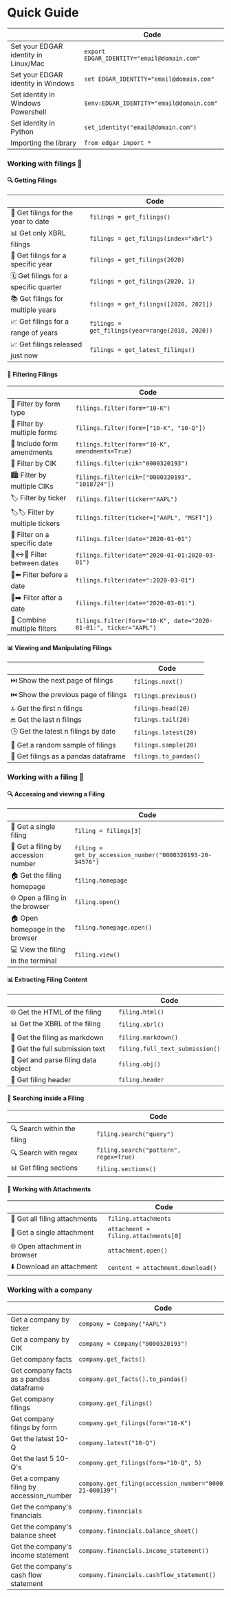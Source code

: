 # Quick Guide

|                                      | Code                                                  |
|--------------------------------------|-------------------------------------------------------|
| Set your EDGAR identity in Linux/Mac | `export EDGAR_IDENTITY="email@domain.com"` |
| Set your EDGAR identity in Windows   | `set EDGAR_IDENTITY="email@domain.com"`    |
| Set identity in Windows Powershell   | `$env:EDGAR_IDENTITY="email@domain.com"`   |
| Set identity in Python               | `set_identity("email@domain.com")`         |
| Importing the library                | `from edgar import *`                                 |

### Working with filings 📁

#### 🔍 Getting Filings

|                                        | Code                                            |
|----------------------------------------|-------------------------------------------------|
| 📅 Get filings for the year to date    | `filings = get_filings()`                       |
| 📊 Get only XBRL filings               | `filings = get_filings(index="xbrl")`           |
| 📆 Get filings for a specific year     | `filings = get_filings(2020)`                   |
| 🗓️ Get filings for a specific quarter | `filings = get_filings(2020, 1)`                |
| 📚 Get filings for multiple years      | `filings = get_filings([2020, 2021])`           |
| 📈 Get filings for a range of years    | `filings = get_filings(year=range(2010, 2020))` |
| 📈 Get filings released just now       | `filings = get_latest_filings()`                |

#### 📄 Filtering Filings

|                                     | Code                                                             |
|-------------------------------------|------------------------------------------------------------------|
| 📝 Filter by form type              | `filings.filter(form="10-K")`                                    |
| 📑 Filter by multiple forms         | `filings.filter(form=["10-K", "10-Q"])`                          |
| 🔄 Include form amendments          | `filings.filter(form="10-K", amendments=True)`                   |
| 🏢 Filter by CIK                    | `filings.filter(cik="0000320193")`                               |
| 🏙️ Filter by multiple CIKs         | `filings.filter(cik=["0000320193", "1018724"])`                  |
| 🏷️ Filter by ticker                | `filings.filter(ticker="AAPL")`                                  |
| 🏷️🏷️ Filter by multiple tickers   | `filings.filter(ticker=["AAPL", "MSFT"])`                        |
| 📅 Filter on a specific date        | `filings.filter(date="2020-01-01")`                              |
| 📅↔️📅 Filter between dates         | `filings.filter(date="2020-01-01:2020-03-01")`                   |
| 📅⬅️ Filter before a date           | `filings.filter(date=":2020-03-01")`                             |
| 📅➡️ Filter after a date            | `filings.filter(date="2020-03-01:")`                             |
| 🔀 Combine multiple filters         | `filings.filter(form="10-K", date="2020-01-01:", ticker="AAPL")` |

#### 📊 Viewing and Manipulating Filings

|                                      | Code                  |
|--------------------------------------|-----------------------|
| ⏭️ Show the next page of filings     | `filings.next()`      |
| ⏮️ Show the previous page of filings | `filings.previous()`  |
| 🔝 Get the first n filings           | `filings.head(20)`    |
| 🔚 Get the last n filings            | `filings.tail(20)`    |
| 🕒 Get the latest n filings by date  | `filings.latest(20)`  |
| 🎲 Get a random sample of filings    | `filings.sample(20)`  |
| 🐼 Get filings as a pandas dataframe | `filings.to_pandas()` |

### Working with a filing 📄

#### 🔍 Accessing and viewing a Filing

|                                     | Code                                                      |
|-------------------------------------|-----------------------------------------------------------|
| 📌 Get a single filing              | `filing = filings[3]`                                     |
| 🔢 Get a filing by accession number | `filing = get_by_accession_number("0000320193-20-34576")` |
| 🏠 Get the filing homepage          | `filing.homepage`                                         |
| 🌐 Open a filing in the browser     | `filing.open()`                                           |
| 🏠 Open homepage in the browser     | `filing.homepage.open()`                                  |
| 💻 View the filing in the terminal  | `filing.view()`                                           |

#### 📊 Extracting Filing Content

|                                     | Code                         |
|-------------------------------------|-----------------------------|
| 🌐 Get the HTML of the filing       | `filing.html()`              |
| 📊 Get the XBRL of the filing       | `filing.xbrl()`              |
| 📝 Get the filing as markdown       | `filing.markdown()`          |
| 📄 Get the full submission text     | `filing.full_text_submission()` |
| 🔢 Get and parse filing data object | `filing.obj()`               |
| 📑 Get filing header                | `filing.header`              |

#### 🔎 Searching inside a Filing

|                             | Code                                    |
|-----------------------------|----------------------------------------|
| 🔍 Search within the filing | `filing.search("query")`                |
| 🔍 Search with regex        | `filing.search("pattern", regex=True)`  |
| 📊 Get filing sections      | `filing.sections()`                     |

#### 📎 Working with Attachments

|                               | Code                                 |
|-------------------------------|--------------------------------------|
| 📁 Get all filing attachments | `filing.attachments`                 |
| 📄 Get a single attachment    | `attachment = filing.attachments[0]` |
| 🌐 Open attachment in browser | `attachment.open()`                  |
| ⬇️ Download an attachment     | `content = attachment.download()`    |

### Working with a company

|                                          | Code                                                          |
|------------------------------------------|---------------------------------------------------------------|
| Get a company by ticker                  | `company = Company("AAPL")`                                   |
| Get a company by CIK                     | `company = Company("0000320193")`                             |
| Get company facts                        | `company.get_facts()`                                         |
| Get company facts as a pandas dataframe  | `company.get_facts().to_pandas()`                             |
| Get company filings                      | `company.get_filings()`                                       |
| Get company filings by form              | `company.get_filings(form="10-K")`                            |
| Get the latest 10-Q                      | `company.latest("10-Q")`                                      |
| Get the last 5 10-Q's                    | `company.get_filings(form="10-Q", 5)`                         |
| Get a company filing by accession_number | `company.get_filing(accession_number="0000320193-21-000139")` |
| Get the company's financials             | `company.financials`                                          |
| Get the company's balance sheet          | `company.financials.balance_sheet()`                          |
| Get the company's income statement       | `company.financials.income_statement()`                       |
| Get the company's cash flow statement    | `company.financials.cashflow_statement()`                     |
